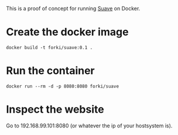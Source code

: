 This is a proof of concept for running [Suave](http://suave.io/) on Docker.

# Create the docker image

    docker build -t forki/suave:0.1 .

# Run the container

    docker run --rm -d -p 8080:8080 forki/suave
    
# Inspect the website

Go to 192.168.99.101:8080 (or whatever the ip of your hostsystem is).
